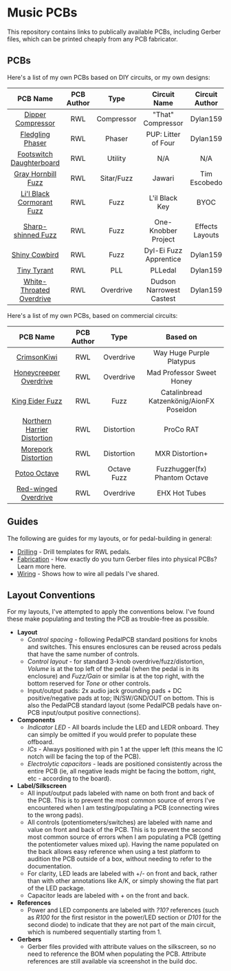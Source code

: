 # Music PCBs

This repository contains links to publically available PCBs, including Gerber files, which can be printed cheaply from any PCB fabricator.

## PCBs

Here's a list of my own PCBs based on DIY circuits, or my own designs:

|                       PCB Name                        | PCB Author |    Type    |       Circuit Name       | Circuit Author  |
| :---------------------------------------------------: | :--------: | :--------: | :----------------------: | :-------------: |
|        [Dipper Compressor](/DipperCompressor/)        |    RWL     | Compressor |    "That" Compressor     |    Dylan159     |
|         [Fledgling Phaser](/FledglingPhaser/)         |    RWL     |   Phaser   |   PUP: Litter of Four    |    Dylan159     |
| [Footswitch Daughterboard](/FootswitchDaughterboard/) |    RWL     |  Utility   |           N/A            |       N/A       |
|       [Gray Hornbill Fuzz](/GrayHornbillFuzz/)        |    RWL     | Sitar/Fuzz |          Jawari          |  Tim Escobedo   |
| [Li'l Black Cormorant Fuzz](/LilBlackCormorantFuzz/)  |    RWL     |    Fuzz    |      L'il Black Key      |      BYOC       |
|       [Sharp-shinned Fuzz](/SharpShinnedFuzz/)        |    RWL     |    Fuzz    |   One-Knobber Project    | Effects Layouts |
|            [Shiny Cowbird](/ShinyCowbird/)            |    RWL     |    Fuzz    |  Dyl-Ei Fuzz Apprentice  |    Dylan159     |
|            [Tiny Tyrant](/TinyTyrantPll/)             |    RWL     |    PLL     |         PLLedal          |    Dylan159     |
| [White-Throated Overdrive](/WhiteThroatedOverdrive/)  |    RWL     | Overdrive  | Dudson Narrowest Castest |    Dylan159     |

Here's a list of my own PCBs, based on commercial circuits:

|                          PCB Name                          | PCB Author |    Type     |                 Based on                 |
| :--------------------------------------------------------: | :--------: | :---------: | :--------------------------------------: |
|           [CrimsonKiwi](/CrimsonKiwiOverdrive/)            |    RWL     |  Overdrive  |         Way Huge Purple Platypus         |
|     [Honeycreeper Overdrive](/HoneycreeperOverdrive/)      |    RWL     |  Overdrive  |        Mad Professor Sweet Honey         |
|             [King Eider Fuzz](/KingEiderFuzz/)             |    RWL     |    Fuzz     | Catalinbread Katzenkönig/AionFX Poseidon |
| [Northern Harrier Distortion](/NorthernHarrierDistortion/) |    RWL     | Distortion  |                ProCo RAT                 |
|        [Morepork Distortion](/MoreporkDistortion/)         |    RWL     | Distortion  |             MXR Distortion+              |
|               [Potoo Octave](/PotooOctave/)                |    RWL     | Octave Fuzz |      Fuzzhugger(fx) Phantom Octave       |
|        [Red-winged Overdrive](/RedwingedOverdrive/)        |    RWL     |  Overdrive  |              EHX Hot Tubes               |

## Guides

The following are guides for my layouts, or for pedal-building in general:

* [Drilling](instructions/DRILLING.md) - Drill templates for RWL pedals.
* [Fabrication](instructions/FABRICATION.md) - How exactly do you turn Gerber files into physical PCBs? Learn more here.
* [Wiring](instructions/WIRING.md) - Shows how to wire all pedals I've shared.

## Layout Conventions

For my layouts, I've attempted to apply the conventions below. I've found these make populating and testing the PCB as trouble-free as possible.

* **Layout**
  * *Control spacing* - following PedalPCB standard positions for knobs and switches. This ensures enclosures can be reused across pedals that have the same number of controls.
  * *Control layout* - for standard 3-knob overdrive/fuzz/distortion, *Volume* is at the top left of the pedal (when the pedal is in its enclosure) and *Fuzz/Gain* or similar is at the top right, with the bottom reserved for *Tone* or other controls.
  * Input/output pads: 2x audio jack grounding pads + DC positive/negative pads at top; IN/SW/GND/OUT on bottom. This is also the PedalPCB standard layout (some PedalPCB pedals have on-PCB input/output positive connections).
* **Components**
  * *Indicator LED* - All boards include the LED and LEDR onboard. They can simply be omitted if you would prefer to populate these offboard.
  * *ICs* - Always positioned with pin 1 at the upper left (this means the IC notch will be facing the top of the PCB).
  * *Electrolytic capacitors* - leads are positioned consistently across the entire PCB (ie, all negative leads might be facing the bottom, right, etc - according to the board).
* **Label/Silkscreen**
  * All input/output pads labeled with name on both front and back of the PCB. This is to prevent the most common source of errors I've encountered when I am testing/populating a PCB (connecting wires to the wrong pads).
  * All controls (potentiometers/switches) are labeled with name and value on front and back of the PCB. This is to prevent the second most common source of errors when I am populating a PCB (getting the potentiometer values mixed up). Having the name populated on the back allows easy reference when using a test platform to audition the PCB outside of a box, without needing to refer to the documentation.
  * For clarity, LED leads are labeled with +/- on front and back, rather than with other annotations like A/K, or simply showing the flat part of the LED package.
  * Capacitor leads are labeled with + on the front and back.
* **References**
  * Power and LED components are labeled with *?10?* references (such as *R100* for the first resistor in the power/LED section or *D101* for the second diode) to indicate that they are not part of the main circuit, which is numbered sequentially starting from 1.
* **Gerbers**
  * Gerber files provided with attribute values on the silkscreen, so no need to reference the BOM when populating the PCB. Attribute references are still available via screenshot in the build doc.